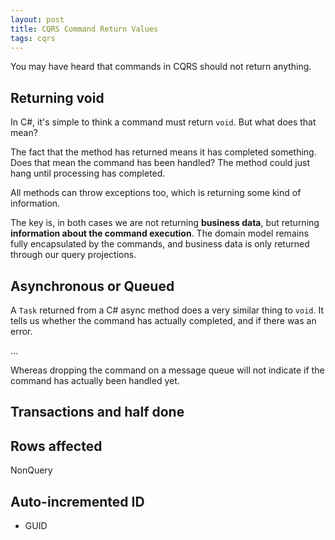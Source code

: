 ```yaml
---
layout: post
title: CQRS Command Return Values
tags: cqrs
---
```


You may have heard that commands in CQRS should not return anything.

## Returning void

In C#, it's simple to think a command must return `void`. But what does that mean?

The fact that the method has returned means it has completed something. Does that mean the command has been handled? The method could just hang until processing has completed.

All methods can throw exceptions too, which is returning some kind of information.

The key is, in both cases we are not returning **business data**, but returning **information about the command execution**. The domain model remains fully encapsulated by the commands, and business data is only returned through our query projections.

## Asynchronous or Queued

A `Task` returned from a C# async method does a very similar thing to `void`. It tells us whether the command has actually completed, and if there was an error.

...

Whereas dropping the command on a message queue will not indicate if the command has actually been handled yet.

## Transactions and half done

## Rows affected

NonQuery

## Auto-incremented ID

- GUID